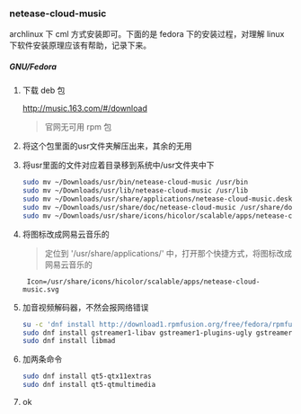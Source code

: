 ### netease-cloud-music

archlinux 下 cml 方式安装即可。下面的是 fedora 下的安装过程，对理解 linux 下软件安装原理应该有帮助，记录下来。

##### GNU/Fedora

1. 下载 deb 包

    http://music.163.com/#/download
    > 官网无可用 rpm 包

1. 将这个包里面的usr文件夹解压出来，其余的无用

1. 将usr里面的文件对应着目录移到系统中/usr文件夹中下

    ``` bash
    sudo mv ~/Downloads/usr/bin/netease-cloud-music /usr/bin
    sudo mv ~/Downloads/usr/lib/netease-cloud-music /usr/lib
    sudo mv ~/Downloads/usr/share/applications/netease-cloud-music.desktop /usr/share/applications/
    sudo mv ~/Downloads/usr/share/doc/netease-cloud-music /usr/share/doc
    sudo mv ~/Downloads/usr/share/icons/hicolor/scalable/apps/netease-cloud-music.svg    /usr/share/icons/hicolor/scalable/apps
    ```

1. 将图标改成网易云音乐的
    > 定位到 '/usr/share/applications/' 中，打开那个快捷方式，将图标改成网易云音乐的

        Icon=/usr/share/icons/hicolor/scalable/apps/netease-cloud-music.svg

1. 加音视频解码器，不然会报网络错误

    ``` bash
    su -c 'dnf install http://download1.rpmfusion.org/free/fedora/rpmfusion-free-release-$(rpm -E %fedora).noarch.rpm http://download1.rpmfusion.org/nonfree/fedora/rpmfusion-nonfree-release-$(rpm -E %fedora).noarch.rpm'
    sudo dnf install gstreamer1-libav gstreamer1-plugins-ugly gstreamer1-plugins-bad-free gstreamer1-plugins-bad-freeworld gstreamer1-vaapi
    sudo dnf install libmad
    ```

1. 加两条命令

    ``` bash
    sudo dnf install qt5-qtx11extras
    sudo dnf install qt5-qtmultimedia
    ```

1. ok
